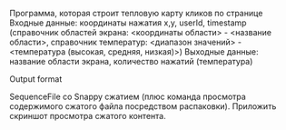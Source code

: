 Программа, которая строит тепловую карту кликов по странице Входные данные: координаты нажатия x,y, userId, timestamp (справочник областей экрана: <координаты области> - <название области>, справочник температур: <диапазон значений> - <температура (высокая, средняя, низкая)>) Выходные данные: название области экрана, количество нажатий (температура)


Output format

SequenceFile со Snappy сжатием (плюс команда просмотра содержимого сжатого файла посредством распаковки). Приложить скриншот просмотра сжатого контента.

